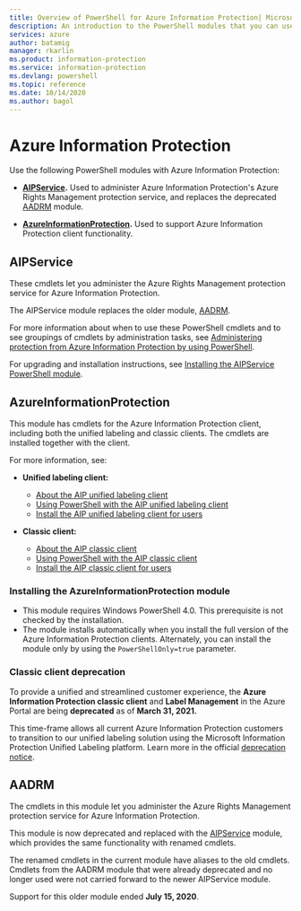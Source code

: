 ```yaml
---
title: Overview of PowerShell for Azure Information Protection| Microsoft Docs
description: An introduction to the PowerShell modules that you can use with Azure Information Protection.
services: azure
author: batamig
manager: rkarlin
ms.product: information-protection
ms.service: information-protection
ms.devlang: powershell
ms.topic: reference
ms.date: 10/14/2020
ms.author: bagol
---
```


# Azure Information Protection

Use the following PowerShell modules with Azure Information Protection: 

- **[AIPService](#aipservice).** Used to administer Azure Information Protection's Azure Rights Management protection service, and replaces the deprecated [AADRM](#aadrm) module.

- **[AzureInformationProtection](#azureinformationprotection).** Used to support Azure Information Protection client functionality.

## AIPService
    
These cmdlets let you administer the Azure Rights Management protection service for Azure Information Protection. 

The AIPService module replaces the older module, [AADRM](#aadrm).

For more information about when to use these PowerShell cmdlets and to see groupings of cmdlets by administration tasks, see [Administering protection from Azure Information Protection by using PowerShell](/information-protection/deploy-use/administer-powershell).
    
For upgrading and installation instructions, see [Installing the AIPService PowerShell module](/information-protection/deploy-use/install-powershell).
    

## AzureInformationProtection

This module has cmdlets for the Azure Information Protection client, including both the unified labeling and classic clients. The cmdlets are installed together with the client. 

For more information, see:

- **Unified labeling client:**
    - [About the AIP unified labeling client](/information-protection/rms-client/aip-clientv2)
    - [Using PowerShell with the AIP unified labeling client](/information-protection/rms-client/clientv2-admin-guide-powershell)
    - [Install the AIP unified labeling client for users](/information-protection/rms-client/clientv2-admin-guide-install)

- **Classic client:**
    - [About the AIP classic client](/information-protection/rms-client/aip-client)
    - [Using PowerShell with the AIP classic client](/information-protection/rms-client/client-admin-guide-powershell)
    - [Install the AIP classic client for users](/information-protection/rms-client/client-admin-guide-install)


### Installing the AzureInformationProtection module

- This module requires Windows PowerShell 4.0. This prerequisite is not checked by the installation. 
- The module installs automatically when you install the full version of the Azure Information Protection clients. Alternately, you can install the module only by using the `PowerShellOnly=true` parameter.

### Classic client deprecation

To provide a unified and streamlined customer experience, the **Azure Information Protection classic client** and **Label Management** in the Azure Portal are being **deprecated** as of **March 31, 2021.** 

This time-frame allows all current Azure Information Protection customers to transition to our unified labeling solution using the Microsoft Information Protection Unified Labeling platform. Learn more in the official [deprecation notice](https://aka.ms/aipclassicsunset).

## AADRM
    
The cmdlets in this module let you administer the Azure Rights Management protection service for Azure Information Protection.

This module is now deprecated and replaced with the [AIPService](#aipservice) module, which provides the same functionality with renamed cmdlets. 

The renamed cmdlets in the current module have aliases to the old cmdlets. Cmdlets from the AADRM module that were already deprecated and no longer used were not carried forward to the newer AIPService module.

Support for this older module ended **July 15, 2020**.  
